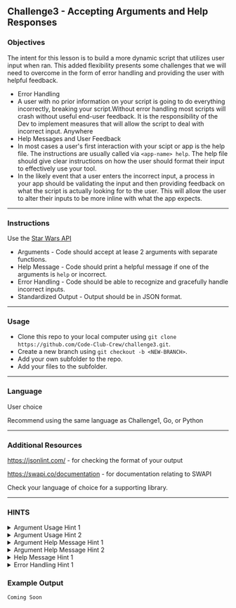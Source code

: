## Challenge3 - Accepting Arguments and Help Responses

### Objectives

The intent for this lesson is to build a more dynamic script that utilizes user input when ran. This added flexibility presents some challenges that we will need to overcome in the form of error handling and providing the user with helpful feedback.

- Error Handling
 - A user with no prior information on your script is going to do everything incorrectly, breaking your script.Without error handling most scripts will crash without useful end-user feedback. It is the responsibility of the Dev to implement measures that will allow the script to deal with incorrect input. Anywhere 
- Help Messages and User Feedback
 - In most cases a user's first interaction with your scipt or app is the help file. The instructions are usually called via `<app-name> help`. The help file should give clear instructions on how the user should format their input to effectively use your tool.
 - In the likely event that a user enters the incorrect input, a process in your app should be validating the input and then providing feedback on what the script is actually looking for to the user. This will allow the user to alter their inputs to be more inline with what the app expects.

--- 
  
### Instructions

Use the [Star Wars API](https://www.swapi.co)
- Arguments - Code should accept at lease 2 arguments with separate functions.
- Help Message - Code should print a helpful message if one of the arguments is `help` or incorrect.
- Error Handling - Code should be able to recognize and gracefully handle incorrect inputs.
- Standardized Output - Output should be in JSON format.

---
### Usage
- Clone this repo to your local computer using `git clone https://github.com/Code-Club-Crew/challenge3.git`.
- Create a new branch using `git checkout -b <NEW-BRANCH>`.
- Add your own subfolder to the repo.
- Add your files to the subfolder.

---

### Language
User choice

Recommend using the same language as Challenge1, Go, or Python

---
### Additional Resources
https://jsonlint.com/ - for checking the format of your output

https://swapi.co/documentation - for documentation relating to SWAPI

Check your language of choice for a supporting library.

---

### HINTS
<details>
  <summary>Argument Usage Hint 1</summary>
  - Argument 1 could be used to determine the type. IE `Starship`
</details>
<details>
  <summary>Argument Usage Hint 2</summary>
  - Argument 2 could be used to determine a string to search for in the data type. IE `Destroyer`
</details>
<details>
  <summary>Argument Help Message Hint 1</summary>
  - Check that the number of arguments is correct
</details>
<details>
  <summary>Argument Help Message Hint 2</summary>
  - Check that the arguments are valid
</details>
<details>
  <summary>Help Message Hint 1</summary>
  - Create a function that checks the arguments and have a branch if an argument == `help`
</details>
<details>
  <summary>Error Handling Hint 1</summary>
  - The `except` clause of `try` loops are great for catching errors
</details>

### Example Output
```
Coming Soon
```

